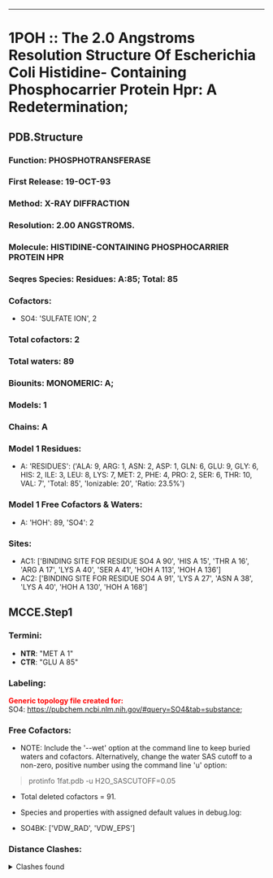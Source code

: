 ---
# 1POH :: The 2.0 Angstroms Resolution Structure Of Escherichia Coli Histidine- Containing Phosphocarrier Protein Hpr: A Redetermination;
## PDB.Structure
### Function: PHOSPHOTRANSFERASE
### First Release: 19-OCT-93
### Method: X-RAY DIFFRACTION
### Resolution: 2.00 ANGSTROMS.
### Molecule: HISTIDINE-CONTAINING PHOSPHOCARRIER PROTEIN HPR
### Seqres Species: Residues: A:85; Total: 85
### Cofactors:
  - SO4:
 'SULFATE ION', 2

### Total cofactors: 2
### Total waters: 89
### Biounits: MONOMERIC: A;
### Models: 1
### Chains: A
### Model 1 Residues:
  - A:
 'RESIDUES': ('ALA: 9, ARG: 1, ASN: 2, ASP: 1, GLN: 6, GLU: 9, GLY: 6, HIS: 2, ILE: 3, LEU: 8, LYS: 7, MET: 2, PHE: 4, PRO: 2, SER: 6, THR: 10, VAL: 7', 'Total: 85', 'Ionizable: 20',
              'Ratio: 23.5%')

### Model 1 Free Cofactors & Waters:
  - A:
 'HOH': 89, 'SO4': 2

### Sites:
  - AC1: ['BINDING SITE FOR RESIDUE SO4 A 90', 'HIS A  15', 'THR A  16', 'ARG A  17', 'LYS A  40', 'SER A  41', 'HOH A 113', 'HOH A 136']
  - AC2: ['BINDING SITE FOR RESIDUE SO4 A 91', 'LYS A  27', 'ASN A  38', 'LYS A  40', 'HOH A 130', 'HOH A 168']

## MCCE.Step1
### Termini:
 - <strong>NTR</strong>: "MET A   1"
 - <strong>CTR</strong>: "GLU A  85"

### Labeling:
<strong><font color='red'>Generic topology file created for:</font></strong>  
SO4: https://pubchem.ncbi.nlm.nih.gov/#query=SO4&tab=substance; 

### Free Cofactors:
  - NOTE: Include the '--wet' option at the command line to keep buried waters and cofactors. Alternatively, change the water SAS cutoff to a non-zero, positive number using the command line 'u' option:
  > protinfo 1fat.pdb -u H2O_SASCUTOFF=0.05
  - Total deleted cofactors = 91.
  - Species and properties with assigned default values in debug.log:

  - SO4BK: ['VDW_RAD', 'VDW_EPS']


### Distance Clashes:
<details><summary>Clashes found</summary>

- d= 1.53: " CA  NTR A   1" to " CB  MET A   1"

</details>

